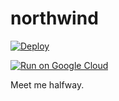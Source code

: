 northwind
==============
[![Deploy](https://www.herokucdn.com/deploy/button.png)](https://heroku.com/deploy?template=https://github.com/jailbreak26/northwind.git)

[![Run on Google Cloud](https://deploy.cloud.run/button.svg)](https://deploy.cloud.run)

Meet me halfway.
